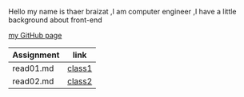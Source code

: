 Hello my name is thaer braizat ,I am computer engineer ,I have a little background about front-end
 
 [my GitHub page](https://github.com/thaerbraizat)


|  Assignment |    link             |
| ----------- | -----------         |
|  read01.md  | [class1](read01.md) |
|  read02.md  | [class2](read02.md) |
